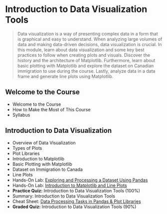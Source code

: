# Introduction to Data Visualization Tools
> Data visualization is a way of presenting complex data in a form that is graphical and easy to understand. When analyzing large volumes of data and making data-driven decisions, data visualization is crucial. In this module, learn about data visualization and some key best practices to follow when creating plots and visuals. Discover the history and the architecture of Matplotlib. Furthermore, learn about basic plotting with Matplotlib and explore the dataset on Canadian immigration to use during the course. Lastly, analyze data in a data frame and generate line plots using Matplotlib.
## Welcome to the Course
- Welcome to the Course
- How to Make the Most of This Course
- Syllabus
## Introduction to Data Visualization
- Overview of Data Visualization
- Types of Plots
- Plot Libraries
- Introduction to Matplotlib
- Basic Plotting with Matplotlib
- Dataset on Immigration to Canada
- Line Plots
- Hands-On Lab: [Exploring and Processing a Dataset Using Pandas](https://github.com/KailaniBailey/IBM-Data-Science-Professional-Certificate/blob/main/08.%20Data%20Visualization%20with%20Python/Week%201%3A%20Introduction%20to%20Data%20Visualization%20Tools/DV0101EN-Exercise-Dataset-Preprocessing-Exploring-with-Pandas.ipynb)
- Hands-On Lab: [Introduction to Matplotlib and Line Plots](https://github.com/KailaniBailey/IBM-Data-Science-Professional-Certificate/blob/main/08.%20Data%20Visualization%20with%20Python/Week%201%3A%20Introduction%20to%20Data%20Visualization%20Tools/DV0101EN-Exercise-Introduction-to-Matplotlib-and-Line-Plots_.ipynb)
- **Practice Quiz:** Introduction to Data Visualization Tools (100%)
- Summary: Introduction to Data Visualization Tools
- Cheat Sheet: [Data Processing Tasks in Pandas & Plot Libraries](https://github.com/KailaniBailey/IBM-Data-Science-Professional-Certificate/blob/main/08.%20Data%20Visualization%20with%20Python/Week%201%3A%20Introduction%20to%20Data%20Visualization%20Tools/Cheat-Sheet-Data-Processing-Tasks-in-Pandas.pdf)
- **Graded Quiz:** Introduction to Data Visualization Tools (90%)

